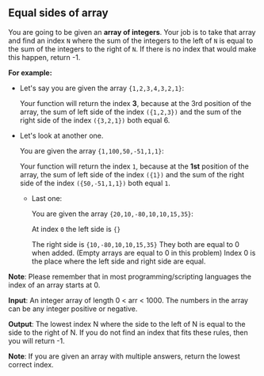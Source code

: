 ## Equal sides of array

You are going to be given an **array of integers**. Your job is to take that array and find an index `N` where the sum of the integers to the left of `N` is equal to the sum of the integers to the right of `N`. If there is no index that would make this happen, return -1.

**For example:**

- Let's say you are given the array `{1,2,3,4,3,2,1}`:

    Your function will return the index **3**, because at the 3rd position of the array, the sum of left side of the index `({1,2,3})` and the sum of the right side of the index `({3,2,1})` both equal 6.


- Let's look at another one.

    You are given the array `{1,100,50,-51,1,1}`:

    Your function will return the index `1`, because at the **1st** position of the array, the sum of left side of the index `({1})` and the sum of the right side of the index `({50,-51,1,1})` both equal `1`.

  - Last one:

    You are given the array `{20,10,-80,10,10,15,35}`:

    At index `0` the left side is `{}`
  
    The right side is `{10,-80,10,10,15,35}`
      They both are equal to 0 when added. (Empty arrays are equal to 0 in this problem)
      Index 0 is the place where the left side and right side are equal.

**Note**: Please remember that in most programming/scripting languages the index of an array starts at 0.

**Input**:
An integer array of length 0 < arr < 1000. The numbers in the array can be any integer positive or negative.

**Output**:
The lowest index N where the side to the left of N is equal to the side to the right of N. If you do not find an index that fits these rules, then you will return -1.

**Note**:
If you are given an array with multiple answers, return the lowest correct index.
